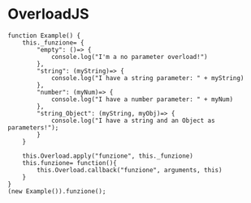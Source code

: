 # OverloadJS

	function Example() {
		this._funzione= {
			"empty": ()=> {
				console.log("I'm a no parameter overload!")
			},
			"string": (myString)=> {
				console.log("I have a string parameter: " + myString)
			},
			"number": (myNum)=> {
				console.log("I have a number parameter: " + myNum)
			},
			"string_Object": (myString, myObj)=> {
				console.log("I have a string and an Object as parameters!");
			}
		}

		this.Overload.apply("funzione", this._funzione)
		this.funzione= function(){
			this.Overload.callback("funzione", arguments, this)
		}
	}
	(new Example()).funzione();

